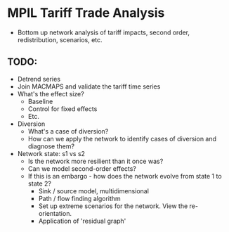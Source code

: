 # MPIL Tariff Trade Analysis
- Bottom up network analysis of tariff impacts, second order, redistribution, scenarios, etc.

## TODO:
- Detrend series
- Join MACMAPS and validate the tariff time series
- What's the effect size?
    - Baseline
    - Control for fixed effects
    - Etc.
- Diversion
    - What's a case of diversion?
    - How can we apply the network to identify cases of diversion and diagnose them?
- Network state: s1 vs s2
    - Is the network more resilient than it once was?
    - Can we model second-order effects?
    - If this is an embargo - how does the network evolve from state 1 to state 2?
        - Sink / source model, multidimensional
        - Path / flow finding algorithm
        - Set up extreme scenarios for the network. View the re-orientation.
        - Application of 'residual graph'
